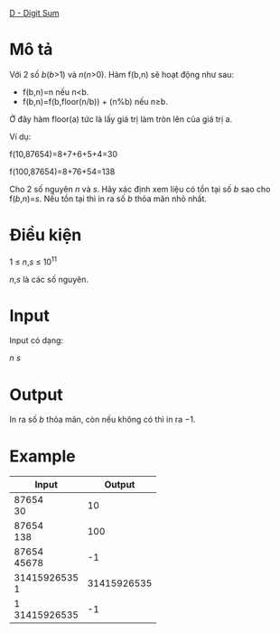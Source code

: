 [D - Digit Sum](https://atcoder.jp/contests/arc060/tasks/arc060_b)

# Mô tả
Với 2 số $b$($b$>1) và $n$($n$>0). Hàm f(b,n) sẽ hoạt động như sau:

* f(b,n)=n nếu n<b.
* f(b,n)=f(b,floor(n/b)) + (n%b) nếu n≥b.

Ở đây hàm floor(a) tức là lấy giá trị làm tròn lên của giá trị a. 

Ví dụ:

f(10,87654)=8+7+6+5+4=30

f(100,87654)=8+76+54=138

Cho 2 số nguyên $n$ và $s$. Hãy xác định xem liệu có tồn tại số $b$ sao cho f($b$,$n$)=$s$. Nếu tồn tại thì in ra số $b$ thỏa mãn nhỏ nhất.

# Điều kiện
1 ≤ $n$,$s$ ≤ $10^{11}$

$n$,$s$ là các số nguyên.

# Input
Input có dạng:

$n$ $s$

# Output
In ra số $b$ thỏa mãn, còn nếu không có thì in ra $-1$.

# Example
|Input|Output|
|-----|------|
|87654</br>30|10|
|87654</br>138|100|
|87654</br>45678|-1|
|31415926535</br>1|31415926535|
|1</br>31415926535|-1|
